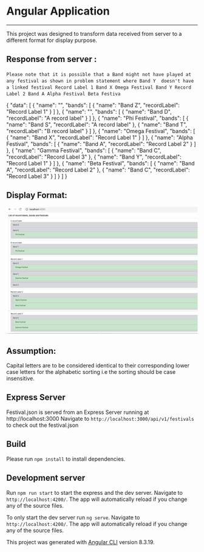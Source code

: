 Angular Application
===================

- - - - 

This project was designed to transform data received from server to a different format for display purpose.

## Response from server : 
`Please note that it is possible that a Band might not have played at any festival as shown in problem statement where Band Y  doesn't have a linked festival
  Record Label 1
    Band X
      Omega Festival
    Band Y
  Record Label 2
    Band A
      Alpha Festival
      Beta Festiva
`


{
  "data": [
    {
      "name": "",
      "bands": [
        {
          "name":  "Band Z",
          "recordLabel": "Record Label 1"
        }
      ]
    },
    {
      "name": "",
      "bands": [
        {
          "name":  "Band D",
          "recordLabel": "A record label"
        }
      ]
    },
    {
      "name": "Phi Festival",
      "bands": [
        {
          "name":  "Band S",
          "recordLabel": "A record label"
        },
        {
          "name":  "Band T",
          "recordLabel": "B record label"
        }
      ]
    },
    {
      "name": "Omega Festival",
      "bands": [
        {
          "name":  "Band X",
          "recordLabel": "Record Label 1"
        }
      ]
    },
    {
      "name": "Alpha Festival",
      "bands": [
        {
          "name":  "Band A",
          "recordLabel": "Record Label 2"
        }
      ]
    },
    {
      "name": "Gamma Festival",
      "bands": [
        {
          "name":  "Band C",
          "recordLabel": "Record Label 3"
        },
        {
          "name":  "Band Y",
          "recordLabel": "Record Label 1"
        }
      ]
    },
    {
      "name": "Beta Festival",
      "bands": [
        {
          "name":  "Band A",
          "recordLabel": "Record Label 2"
        },
        {
          "name":  "Band C",
          "recordLabel": "Record Label 3"
        }
      ]
    }
  ]
}



## Display Format:
![Screenshot](https://github.com/imehra07/angular-app/blob/master/display%20screenshot.png)

## Assumption: 
Capital letters are to be considered identical to their corresponding lower case letters for the alphabetic sorting i.e the sorting should be case insensitive.

## Express Server
Festival.json is served from an Express Server running at http://localhost:3000
Navigate to `http://localhost:3000/api/v1/festivals` to check out the festival.json 

## Build
Please run `npm install` to install dependencies.

## Development server
Run `npm run start` to start the express and the dev server. Navigate to `http://localhost:4200/`. The app will automatically reload if you change any of the source files.

To only start the dev server run `ng serve`. Navigate to `http://localhost:4200/`. The app will automatically reload if you change any of the source files.



This project was generated with [Angular CLI](https://github.com/angular/angular-cli) version 8.3.19.
